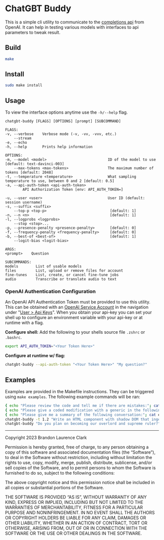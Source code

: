# ChatGBT Buddy

This is a simple cli utility to communicate to the [completions api](https://platform.openai.com/docs/api-reference/completions) from OpenAI.  It can help in testing various models with interfaces to api parameters to tweak result.

## Build
```bash
make
```

## Install
```bash
sudo make install
```

## Usage
To view the interface options anytime use the `-h/--help` flag.
```
chatgbt-buddy [FLAGS] [OPTIONS] [prompt] [SUBCOMMAND]

FLAGS:
-v, --verbose    Verbose mode (-v, -vv, -vvv, etc.)
    --stream
-e, --echo
-h, --help       Prints help information

OPTIONS:
-m, --model <model>                            ID of the model to use [default: text-davinci-003]
    --max-tokens <max-tokens>                  The maximum number of tokens [default: 2048]
-t, --temperature <temperature>                What sampling temperature to use, between 0 and 2 [default: 0.5]
-a, --api-auth-token <api-auth-token>
        API Authorization Token [env: API_AUTH_TOKEN=]

-u, --user <user>                              User ID (default: session username)
-s, --suffix <suffix>
    --top-p <top-p>                             [default: 1]
-n, --n <n>                                     [default: 1]
-l, --logprobs <logprobs>
    --stop <stop>...
-p, --presence-penalty <presence-penalty>       [default: 0]
-f, --frequency-penalty <frequency-penalty>     [default: 0]
-b, --best-of <best-of>                         [default: 1]
    --logit-bias <logit-bias>

ARGS:
<prompt>    Question

SUBCOMMANDS:
models        List of usable models
files         List, upload or remove files for account
fine-tunes    List, create, or cancel fine-tune jobs
audio         Transcribe or translate audio to text
```

### OpenAI Authentication Configuration

An OpenAI API Authentication Token must be provided to use this utility.  This can be obtained with an [OpenAI Service Account](https://platform.openai.com/signup) in the navigation under "[User > Api Keys](https://platform.openai.com/account/api-keys)".  When you obtain your api-key you can set your shell up to configure an environment variable with your api-key or at runtime with a flag.

**Configure shell:**
Add the following to your shells source file `.zshrc` or `.bashrc`.
```bash
export API_AUTH_TOKEN="<Your Token Here>"
```

**Configure at runtime w/ flag:**
```bash
chatgbt-buddy --api-auth-token "<Your Token Here>" "My question?"
```

## Examples
Examples are provided in the Makefile instructions. They can be triggered using `make examples`. The following example commands will be ran:
```bash
{ echo "Please review the code and tell me if there are mistakes:"; cat examples/index.js; } | chatgbt-buddy
{ echo "Please give a coded modification with a generic in the following Rust module:"; cat examples/test.rs; } | chatgbt-buddy
{ echo "Please give me a summary of the following conversation:"; cat examples/convo.txt; } | chatgbt-buddy
chatgbt-buddy -t 1.2 "Write an HTML component with shadow DOM that ingest a style object and data object to create a button that displays a modal with data and allows the user to escape modal with the keyboards to escape key or exit button." > examples/button.html
chatgbt-buddy "Do you plan on becoming our overlord and supreme ruler?"
```

---
Copyright 2023 Brandon Laurence Clark

Permission is hereby granted, free of charge, to any person obtaining a copy of this software and associated documentation files (the “Software”), to deal in the Software without restriction, including without limitation the rights to use, copy, modify, merge, publish, distribute, sublicense, and/or sell copies of the Software, and to permit persons to whom the Software is furnished to do so, subject to the following conditions:

The above copyright notice and this permission notice shall be included in all copies or substantial portions of the Software.

THE SOFTWARE IS PROVIDED “AS IS”, WITHOUT WARRANTY OF ANY KIND, EXPRESS OR IMPLIED, INCLUDING BUT NOT LIMITED TO THE WARRANTIES OF MERCHANTABILITY, FITNESS FOR A PARTICULAR PURPOSE AND NONINFRINGEMENT. IN NO EVENT SHALL THE AUTHORS OR COPYRIGHT HOLDERS BE LIABLE FOR ANY CLAIM, DAMAGES OR OTHER LIABILITY, WHETHER IN AN ACTION OF CONTRACT, TORT OR OTHERWISE, ARISING FROM, OUT OF OR IN CONNECTION WITH THE SOFTWARE OR THE USE OR OTHER DEALINGS IN THE SOFTWARE.
